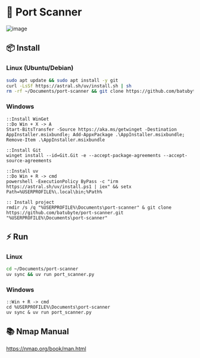 # 🛜 Port Scanner
![image](https://github.com/user-attachments/assets/32276a99-882b-473a-b707-bd03625a8e03)

## 📦 Install
### Linux (Ubuntu/Debian)
```bash
sudo apt update && sudo apt install -y git
curl -LsSf https://astral.sh/uv/install.sh | sh
rm -rf ~/Documents/port-scanner && git clone https://github.com/batubyte/port-scanner.git ~/Documents/port-scanner
```
### Windows
```batch
::Install WinGet
::Do Win + X -> A
Start-BitsTransfer -Source https://aka.ms/getwinget -Destination AppInstaller.msixbundle; Add-AppxPackage .\AppInstaller.msixbundle; Remove-Item .\AppInstaller.msixbundle

::Install Git
winget install --id=Git.Git -e --accept-package-agreements --accept-source-agreements

::Install uv
::Do Win + R -> cmd
powershell -ExecutionPolicy ByPass -c "irm https://astral.sh/uv/install.ps1 | iex" && setx Path=%USERPROFILE%\.local\bin;%Path%

:: Install project
rmdir /s /q "%USERPROFILE%\Documents\port-scanner" & git clone https://github.com/batubyte/port-scanner.git "%USERPROFILE%\Documents\port-scanner"
```

## ⚡ Run
### Linux
```bash
cd ~/Documents/port-scanner
uv sync && uv run port_scanner.py
```
### Windows
```batch
::Win + R -> cmd
cd %USERPROFILE%\Documents\port-scanner
uv sync & uv run port_scanner.py
```

## 📚 Nmap Manual
https://nmap.org/book/man.html
